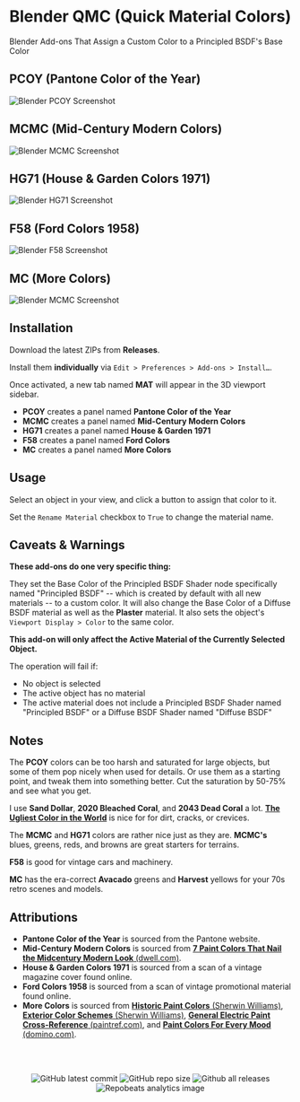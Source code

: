 <h1>Blender QMC (Quick Material Colors)</h1>

Blender Add-ons That Assign a Custom Color to a Principled BSDF's Base Color

## PCOY (Pantone Color of the Year)

![Blender PCOY Screenshot](https://github.com/don1138/blender-pcoy/blob/main/imx/blender-pcoy.jpg)

## MCMC (Mid-Century Modern Colors)

![Blender MCMC Screenshot](https://github.com/don1138/blender-pcoy/blob/main/imx/blender-mcmc.jpg)

## HG71 (House & Garden Colors 1971)

![Blender HG71 Screenshot](https://github.com/don1138/blender-pcoy/blob/main/imx/blender-hg71.jpg)

## F58 (Ford Colors 1958)

![Blender F58 Screenshot](https://github.com/don1138/blender-pcoy/blob/main/imx/blender-f58.jpg)

## MC (More Colors)

![Blender MCMC Screenshot](https://github.com/don1138/blender-pcoy/blob/main/imx/blender-mc.jpg)

## Installation

Download the latest ZIPs from **Releases**.

Install them **individually** via ``Edit > Preferences > Add-ons > Install…``.

Once activated, a new tab named **MAT** will appear in the 3D viewport sidebar.
- **PCOY** creates a panel named **Pantone Color of the Year**
- **MCMC** creates a panel named **Mid-Century Modern Colors**
- **HG71** creates a panel named **House & Garden 1971**
- **F58** creates a panel named **Ford Colors**
- **MC** creates a panel named **More Colors**

## Usage


Select an object in your view, and click a button to assign that color to it.

Set the ``Rename Material`` checkbox to ``True`` to change the material name.

## Caveats & Warnings

**These add-ons do one very specific thing:**

They set the Base Color of the Principled BSDF Shader node specifically named "Principled BSDF" -- which is created by default with all new materials -- to a custom color. It will also change the Base Color of a Diffuse BSDF material as well as the **Plaster** material. It also sets the object's `Viewport Display > Color` to the same color.

**This add-on will only affect the Active Material of the Currently Selected Object.**

The operation will fail if:
- No object is selected
- The active object has no material
- The active material does not include a Principled BSDF Shader named "Principled BSDF" or a Diffuse BSDF Shader named "Diffuse BSDF"

## Notes

The **PCOY** colors can be too harsh and saturated for large objects, but some of them pop nicely when used for details. Or use them as a starting point, and tweak them into something better. Cut the saturation by 50-75% and see what you get.

I use **Sand Dollar**, **2020 Bleached Coral**, and **2043 Dead Coral** a lot. [**The Ugliest Color in the World**](https://www.huffpost.com/entry/ugliest-color-pantone_n_57570df6e4b0ca5c7b504538) is nice for for dirt, cracks, or crevices.

The **MCMC** and **HG71** colors are rather nice just as they are. **MCMC's** blues, greens, reds, and browns are great starters for terrains.

**F58** is good for vintage cars and machinery.

**MC** has the era-correct **Avacado** greens and **Harvest** yellows for your 70s retro scenes and models.

## Attributions

- **Pantone Color of the Year** is sourced from the Pantone website.
- **Mid-Century Modern Colors** is sourced from [**7 Paint Colors That Nail the Midcentury Modern Look** (dwell.com)](https://www.dwell.com/article/best-midcentury-modern-paint-colors-111e82a1).
- **House & Garden Colors 1971** is sourced from a scan of a vintage magazine cover found online.
- **Ford Colors 1958** is sourced from a scan of vintage promotional material found online.
- **More Colors** is sourced from [**Historic Paint Colors** (Sherwin Williams)](https://www.sherwin-williams.com/en-us/color/color-collections/historic-paint-colors), [**Exterior Color Schemes** (Sherwin Williams)](https://www.sherwin-williams.com/homeowners/color/find-and-explore-colors/paint-colors-by-collection/exterior-color-schemes/suburban-modern),  [**General Electric Paint Cross-Reference** (paintref.com)](https://paintref.com/cgi-bin/colorcodedisplay.cgi?model=General%20Electric), and [**Paint Colors For Every Mood** (domino.com)](https://www.domino.com/content/paint-colors-for-every-mood).

<br><br>
<p align="center">
  <img alt="GitHub latest commit" src="https://img.shields.io/github/last-commit/don1138/blender-qmc">
  <img alt="GitHub repo size" src="https://img.shields.io/github/repo-size/don1138/blender-qmc">
  <img alt="Github all releases" src="https://img.shields.io/github/downloads/don1138/blender-qmc/total.svg"><br>
  <img src="https://repobeats.axiom.co/api/embed/52e50c70eb6c2d9d025cc8b7bf8f3c40ddf5b214.svg" alt="Repobeats analytics image">
</p>

